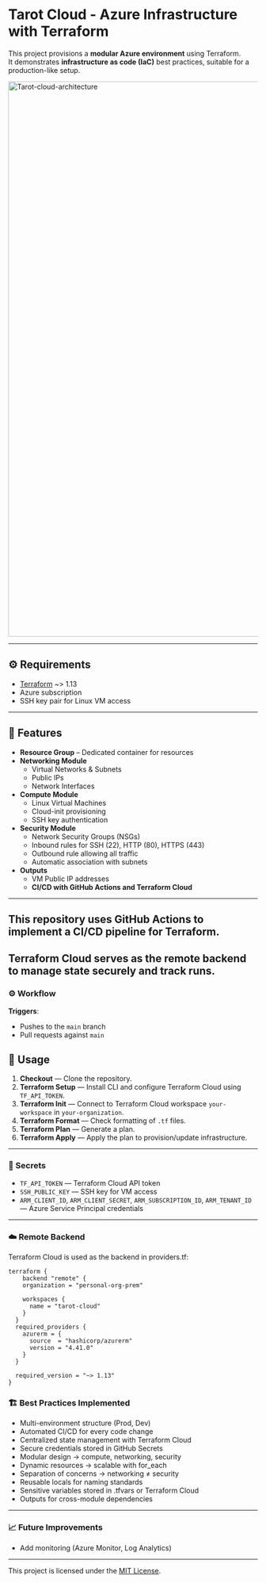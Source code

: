 # Tarot Cloud - Azure Infrastructure with Terraform

This project provisions a **modular Azure environment** using Terraform.  
It demonstrates **infrastructure as code (IaC)** best practices, suitable for a production-like setup.

<img width="1766" height="1120" alt="Tarot-cloud-architecture" src="https://github.com/user-attachments/assets/d3abdbec-4bf4-47e7-80c3-43c3357ef1a3" />


---
## ⚙️ Requirements

- [Terraform](https://developer.hashicorp.com/terraform/downloads) ~> 1.13
- Azure subscription
- SSH key pair for Linux VM access

---
## 📌 Features

- **Resource Group** – Dedicated container for resources
- **Networking Module**
  - Virtual Networks & Subnets
  - Public IPs
  - Network Interfaces
- **Compute Module**
  - Linux Virtual Machines
  - Cloud-init provisioning
  - SSH key authentication
- **Security Module**
  - Network Security Groups (NSGs)
  - Inbound rules for SSH (22), HTTP (80), HTTPS (443)
  - Outbound rule allowing all traffic
  - Automatic association with subnets
- **Outputs**
  - VM Public IP addresses
  - **CI/CD with GitHub Actions and Terraform Cloud**
---
This repository uses **GitHub Actions** to implement a CI/CD pipeline for Terraform. <br>
---
**Terraform Cloud** serves as the remote backend to manage state securely and track runs.
---
### ⚙️ Workflow
**Triggers**:  
- Pushes to the `main` branch  
- Pull requests against `main`  

## 🚀 Usage
1. **Checkout** — Clone the repository.  
2. **Terraform Setup** — Install CLI and configure Terraform Cloud using `TF_API_TOKEN`.  
3. **Terraform Init** — Connect to Terraform Cloud workspace `your-workspace` in `your-organization`.  
4. **Terraform Format** — Check formatting of `.tf` files.  
5. **Terraform Plan** — Generate a plan. 
6. **Terraform Apply** — Apply the plan to provision/update infrastructure.

---

### 🔑 Secrets

- `TF_API_TOKEN` — Terraform Cloud API token  
- `SSH_PUBLIC_KEY` — SSH key for VM access  
- `ARM_CLIENT_ID`, `ARM_CLIENT_SECRET`, `ARM_SUBSCRIPTION_ID`, `ARM_TENANT_ID` — Azure Service Principal credentials  

---

### ☁️ Remote Backend

Terraform Cloud is used as the backend in providers.tf:

```hcl
terraform {
    backend "remote" {
    organization = "personal-org-prem"

    workspaces {
      name = "tarot-cloud"
    }
  }
  required_providers {
    azurerm = {
      source  = "hashicorp/azurerm"
      version = "4.41.0"
    }
  }

  required_version = "~> 1.13"
}
```

### 🏗 Best Practices Implemented
- Multi-environment structure (Prod, Dev)
- Automated CI/CD for every code change
- Centralized state management with Terraform Cloud
- Secure credentials stored in GitHub Secrets
- Modular design → compute, networking, security
- Dynamic resources → scalable with for_each
- Separation of concerns → networking ≠ security
- Reusable locals for naming standards
- Sensitive variables stored in .tfvars or Terraform Cloud
- Outputs for cross-module dependencies

---

### 📈 Future Improvements
- Add monitoring (Azure Monitor, Log Analytics)

---


This project is licensed under the [MIT License](./LICENSE).
